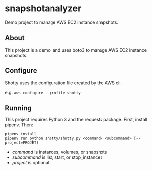 # snapshotanalyzer
Demo project to manage AWS EC2 instance snapshots.

## About
This project is a demo, and uses boto3 to manage AWS EC2 instance snapshots.

## Configure
Shotty uses the configuration file created by the AWS cli.

e.g.
`aws configure --profile shotty`

## Running
This project requires Python 3 and the requests package.
First, install pipenv. Then:

```
pipenv install
pipenv run python shotty/shotty.py <command> <subcommand> [--project=PROJET]
```
+ *command* is instances, volumes, or snapshots
+ *subcommand* is list, start, or stop_instances
+ *project* is optional

